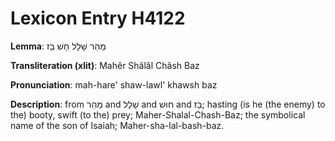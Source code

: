 # Lexicon Entry H4122

**Lemma**: מַהֵר שָׁלָל חָשׁ בַּז

**Transliteration (xlit)**: Mahêr Shâlâl Châsh Baz

**Pronunciation**: mah-hare' shaw-lawl' khawsh baz

**Description**:
from מַהֵר and שָׁלָל and חוּשׁ and בַּז; hasting (is he (the enemy) to the) booty, swift (to the) prey; Maher-Shalal-Chash-Baz; the symbolical name of the son of Isaiah; Maher-sha-lal-bash-baz.
